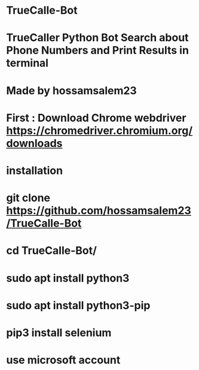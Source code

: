 # TrueCalle-Bot
TrueCaller Python Bot Search about Phone Numbers and Print Results in terminal 
========================================
Made by hossamsalem23
========================================
First :
Download Chrome webdriver 
https://chromedriver.chromium.org/downloads
========================================
installation
========================================
git clone https://github.com/hossamsalem23/TrueCalle-Bot
========================================
cd TrueCalle-Bot/
========================================
sudo apt install python3
========================================
sudo apt install python3-pip
========================================
pip3 install selenium
========================================
use microsoft account 
========================================
